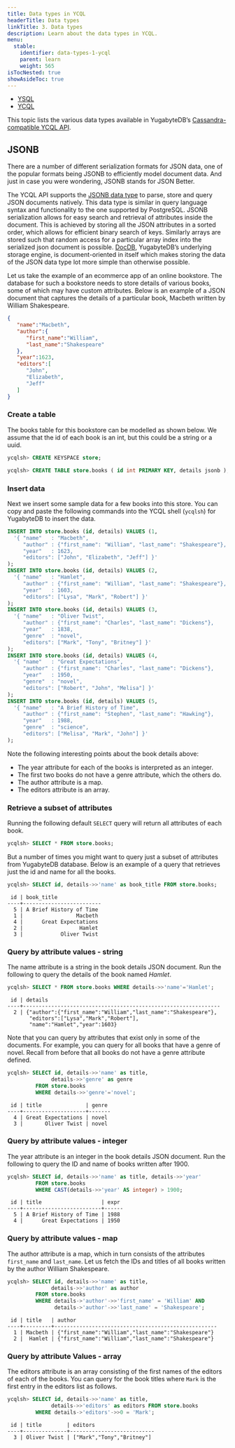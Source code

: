 ```yaml
---
title: Data types in YCQL
headerTitle: Data types
linkTitle: 3. Data types
description: Learn about the data types in YCQL.
menu:
  stable:
    identifier: data-types-1-ycql
    parent: learn
    weight: 565
isTocNested: true
showAsideToc: true
---
```


<ul class="nav nav-tabs-alt nav-tabs-yb">

  <li >
    <a href="/preview/develop/learn/data-types-ysql" class="nav-link">
      <i class="icon-postgres" aria-hidden="true"></i>
      YSQL
    </a>
  </li>

  <li >
    <a href="/preview/develop/learn/data-types-ycql" class="nav-link active">
      <i class="icon-cassandra" aria-hidden="true"></i>
      YCQL
    </a>
  </li>

</ul>

This topic lists the various data types available in YugabyteDB’s [Cassandra-compatible YCQL API](../../../api/ycql).

## JSONB

There are a number of different serialization formats for JSON data, one of the popular formats being JSONB to efficiently model document data. And just in case you were wondering, JSONB stands for JSON Better.

The YCQL API supports the [JSONB data type](../../../api/ycql/type_jsonb/) to parse, store and query JSON documents natively. This data type is similar in query language syntax and functionality to the one supported by PostgreSQL. JSONB serialization allows for easy search and retrieval of attributes inside the document. This is achieved by storing all the JSON attributes in a sorted order, which allows for efficient binary search of keys. Similarly arrays are stored such that random access for a particular array index into the serialized json document is possible. [DocDB](../../../architecture/docdb/persistence/), YugabyteDB’s underlying storage engine, is document-oriented in itself which makes storing the data of the JSON data type lot more simple than otherwise possible.

Let us take the example of an ecommerce app of an online bookstore. The database for such a bookstore needs to store details of various books, some of which may have custom attributes. Below is an example of a JSON document that captures the details of a particular book, Macbeth written by William Shakespeare.

```json
{
   "name":"Macbeth",
   "author":{
      "first_name":"William",
      "last_name":"Shakespeare"
   },
   "year":1623,
   "editors":[
      "John",
      "Elizabeth",
      "Jeff"
   ]
}
```

### Create a table

The books table for this bookstore can be modelled as shown below. We assume that the id of each book is an int, but this could be a string or a uuid.

```sql
ycqlsh> CREATE KEYSPACE store;
```

```sql
ycqlsh> CREATE TABLE store.books ( id int PRIMARY KEY, details jsonb );
```

### Insert data

Next we insert some sample data for a few books into this store. You can copy and paste the following commands into the YCQL shell (`ycqlsh`) for YugabyteDB to insert the data.

```sql
INSERT INTO store.books (id, details) VALUES (1,
  '{ "name"   : "Macbeth",
     "author" : {"first_name": "William", "last_name": "Shakespeare"},
     "year"   : 1623,
     "editors": ["John", "Elizabeth", "Jeff"] }'
);
INSERT INTO store.books (id, details) VALUES (2,
  '{ "name"   : "Hamlet",
     "author" : {"first_name": "William", "last_name": "Shakespeare"},
     "year"   : 1603,
     "editors": ["Lysa", "Mark", "Robert"] }'
);
INSERT INTO store.books (id, details) VALUES (3,
  '{ "name"   : "Oliver Twist",
     "author" : {"first_name": "Charles", "last_name": "Dickens"},
     "year"   : 1838,
     "genre"  : "novel",
     "editors": ["Mark", "Tony", "Britney"] }'
);
INSERT INTO store.books (id, details) VALUES (4,
  '{ "name"   : "Great Expectations",
     "author" : {"first_name": "Charles", "last_name": "Dickens"},
     "year"   : 1950,
     "genre"  : "novel",
     "editors": ["Robert", "John", "Melisa"] }'
);
INSERT INTO store.books (id, details) VALUES (5,
  '{ "name"   : "A Brief History of Time",
     "author" : {"first_name": "Stephen", "last_name": "Hawking"},
     "year"   : 1988,
     "genre"  : "science",
     "editors": ["Melisa", "Mark", "John"] }'
);
```

Note the following interesting points about the book details above:

- The year attribute for each of the books is interpreted as an integer.
- The first two books do not have a genre attribute, which the others do.
- The author attribute is a map.
- The editors attribute is an array.

### Retrieve a subset of attributes

Running the following default `SELECT` query will return all attributes of each book.

```sql
ycqlsh> SELECT * FROM store.books;

```

But a number of times you might want to query just a subset of attributes from YugabyteDB database. Below is an example of a query that retrieves just the id and name for all the books.

```sql
ycqlsh> SELECT id, details->>'name' as book_title FROM store.books;
```

```
 id | book_title
----+-------------------------
  5 | A Brief History of Time
  1 |                 Macbeth
  4 |      Great Expectations
  2 |                  Hamlet
  3 |            Oliver Twist
```

### Query by attribute values - string

The name attribute is a string in the book details JSON document. Run the following to query the details of the book named *Hamlet*.

```sql
ycqlsh> SELECT * FROM store.books WHERE details->>'name'='Hamlet';
```

```
 id | details
----+---------------------------------------------------------------
  2 | {"author":{"first_name":"William","last_name":"Shakespeare"},
       "editors":["Lysa","Mark","Robert"],
       "name":"Hamlet","year":1603}
```

Note that you can query by attributes that exist only in some of the documents. For example, you can query for all books that have a genre of novel. Recall from before that all books do not have a genre attribute defined.

```sql
ycqlsh> SELECT id, details->>'name' as title,
              details->>'genre' as genre
         FROM store.books
         WHERE details->>'genre'='novel';
```

```
 id | title              | genre
----+--------------------+-------
  4 | Great Expectations | novel
  3 |       Oliver Twist | novel
```

### Query by attribute values - integer

The year attribute is an integer in the book details JSON document. Run the following to query the ID and name of books written after 1900.

```sql
ycqlsh> SELECT id, details->>'name' as title, details->>'year'
         FROM store.books
         WHERE CAST(details->>'year' AS integer) > 1900;
```

```
 id | title                   | expr
----+-------------------------+------
  5 | A Brief History of Time | 1988
  4 |      Great Expectations | 1950
```

### Query by attribute values - map

The author attribute is a map, which in turn consists of the attributes `first_name` and `last_name`. Let us fetch the IDs and titles of all books written by the author William Shakespeare.

```sql
ycqlsh> SELECT id, details->>'name' as title,
              details->>'author' as author
         FROM store.books
         WHERE details->'author'->>'first_name' = 'William' AND
               details->'author'->>'last_name' = 'Shakespeare';
```

```
 id | title   | author
----+---------+----------------------------------------------------
  1 | Macbeth | {"first_name":"William","last_name":"Shakespeare"}
  2 |  Hamlet | {"first_name":"William","last_name":"Shakespeare"}
```

### Query by attribute Values - array

The editors attribute is an array consisting of the first names of the editors of each of the books. You can query for the book titles where `Mark` is the first entry in the editors list as follows.

```sql
ycqlsh> SELECT id, details->>'name' as title,
              details->>'editors' as editors FROM store.books
         WHERE details->'editors'->>0 = 'Mark';
```

```
 id | title        | editors
----+--------------+---------------------------
  3 | Oliver Twist | ["Mark","Tony","Britney"]
```
